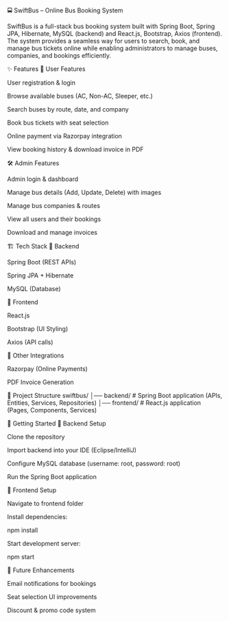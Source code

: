 🚍 SwiftBus – Online Bus Booking System

SwiftBus is a full-stack bus booking system built with Spring Boot, Spring JPA, Hibernate, MySQL (backend) and React.js, Bootstrap, Axios (frontend). The system provides a seamless way for users to search, book, and manage bus tickets online while enabling administrators to manage buses, companies, and bookings efficiently.  

✨ Features
👤 User Features

User registration & login

Browse available buses (AC, Non-AC, Sleeper, etc.)

Search buses by route, date, and company

Book bus tickets with seat selection

Online payment via Razorpay integration

View booking history & download invoice in PDF

🛠️ Admin Features

Admin login & dashboard

Manage bus details (Add, Update, Delete) with images

Manage bus companies & routes

View all users and their bookings

Download and manage invoices

🏗️ Tech Stack
🔹 Backend

Spring Boot (REST APIs)

Spring JPA + Hibernate

MySQL (Database)

🔹 Frontend

React.js

Bootstrap (UI Styling)

Axios (API calls)

🔹 Other Integrations

Razorpay (Online Payments)

PDF Invoice Generation

📂 Project Structure
swiftbus/
│── backend/     # Spring Boot application (APIs, Entities, Services, Repositories)
│── frontend/    # React.js application (Pages, Components, Services)

🚀 Getting Started
🔹 Backend Setup

Clone the repository

Import backend into your IDE (Eclipse/IntelliJ)

Configure MySQL database (username: root, password: root)

Run the Spring Boot application

🔹 Frontend Setup

Navigate to frontend folder

Install dependencies:

npm install


Start development server:

npm start

📌 Future Enhancements

Email notifications for bookings

Seat selection UI improvements

Discount & promo code system

